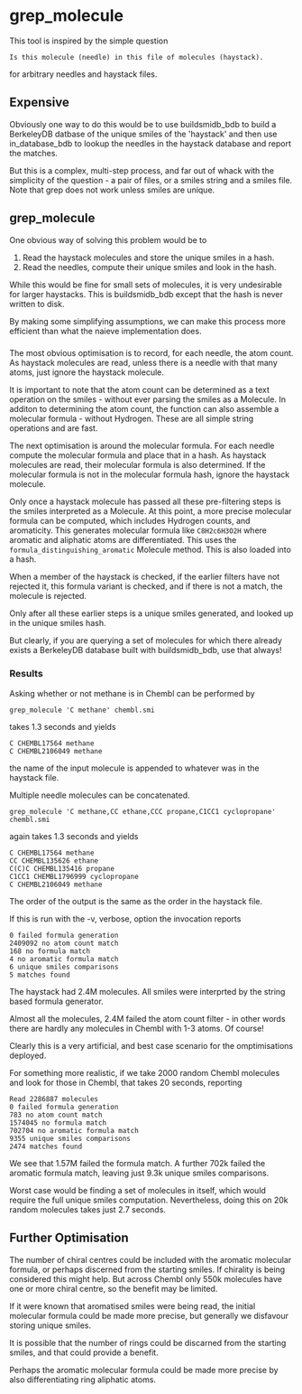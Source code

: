 # grep_molecule
This tool is inspired by the simple question
```
Is this molecule (needle) in this file of molecules (haystack).
```
for arbitrary needles and haystack files.

## Expensive
Obviously one way to do this would be to use buildsmidb_bdb to build
a BerkeleyDB datbase of the unique smiles of the 'haystack' and then
use in_database_bdb to lookup the needles in the haystack database and
report the matches.

But this is a complex, multi-step process, and far out of whack with the
simplicity of the question - a pair of files, or a smiles string and a
smiles file. Note that grep does not work unless smiles are unique.

## grep_molecule
One obvious way of solving this problem would be to
1. Read the haystack molecules and store the unique smiles in a hash.
2. Read the needles, compute their unique smiles and look in the hash.

While this would be fine for small sets of molecules, it is very
undesirable for larger haystacks. This is buildsmidb_bdb except
that the hash is never written to disk.

By making some simplifying assumptions, we can make this process more
efficient than what the naieve implementation does.

###
The most obvious optimisation is to record, for each needle, the
atom count. As haystack molecules are read, unless there is a needle
with that many atoms, just ignore the haystack molecule.

It is important to note that the atom count can be determined as
a text operation on the smiles - without ever parsing the smiles
as a Molecule. In additon to determining the atom count, the
function can also assemble a molecular formula - without Hydrogen.
These are all simple string operations and are fast.

The next optimisation is around the molecular formula. For each needle
compute the molecular formula and place that in a hash. As haystack
molecules are read, their molecular formula is also determined. If the
molecular formula is not in the molecular formula hash, ignore the
haystack molecule.

Only once a haystack molecule has passed all these pre-filtering steps
is the smiles interpreted as a Molecule. At this point, a more
precise molecular formula can be computed, which includes
Hydrogen counts, and aromaticity. This generates molecular
formula like `C8H2c6H3O2H` where aromatic and aliphatic atoms
are differentiated. This uses the `formula_distinguishing_aromatic`
Molecule method. This is also loaded into a hash.

When a member of the haystack is checked, if the earlier filters have not
rejected it, this formula variant is checked, and if there is
not a match, the molecule is rejected.

Only after all these earlier steps is a unique smiles generated, and
looked up in the unique smiles hash.

But clearly, if you are querying a set of molecules for which there already
exists a BerkeleyDB database built with buildsmidb_bdb, use that always!

### Results
Asking whether or not methane is in Chembl can be performed by
```
grep_molecule 'C methane' chembl.smi
```
takes 1.3 seconds and yields
```
C CHEMBL17564 methane
C CHEMBL2106049 methane
```
the name of the input molecule is appended to whatever was in the
haystack file.

Multiple needle molecules can be concatenated.
```
grep_molecule 'C methane,CC ethane,CCC propane,C1CC1 cyclopropane' chembl.smi
```
again takes 1.3 seconds and yields
```
C CHEMBL17564 methane
CC CHEMBL135626 ethane
C(C)C CHEMBL135416 propane
C1CC1 CHEMBL1796999 cyclopropane
C CHEMBL2106049 methane
```
The order of the output is the same as the order in the haystack file.

If this is run with the -v, verbose, option the invocation reports
```
0 failed formula generation
2409092 no atom count match
168 no formula match
4 no aromatic formula match
6 unique smiles comparisons
5 matches found
```
The haystack had 2.4M molecules. All smiles were interprted by the
string based formula generator.

Almost all the molecules, 2.4M failed the atom count filter - in other words
there are hardly any molecules in Chembl with 1-3 atoms. Of course!

Clearly this is a very artificial, and best case scenario for the omptimisations
deployed.

For something more realistic, if we take 2000 random Chembl molecules and
look for those in Chembl, that takes 20 seconds, reporting
```
Read 2286887 molecules
0 failed formula generation
783 no atom count match
1574045 no formula match
702704 no aromatic formula match
9355 unique smiles comparisons
2474 matches found
```
We see that 1.57M failed the formula match. A further 702k failed the
aromatic formula match, leaving just 9.3k unique smiles comparisons.

Worst case would be finding a set of molecules in itself, which would require
the full unique smiles computation. Nevertheless, doing this on 20k random
molecules takes just 2.7 seconds.

## Further Optimisation
The number of chiral centres could be included with the aromatic molecular formula,
or perhaps discerned from the starting smiles. If chirality is being considered
this might help. But across Chembl only 550k molecules have one or more chiral
centre, so the benefit may be limited.

If it were known that aromatised smiles were being read, the initial molecular
formula could be made more precise, but generally we disfavour storing
unique smiles.

It is possible that the number of rings could be discarned from the starting
smiles, and that could provide a benefit.

Perhaps the aromatic molecular formula could be made more precise by 
also differentiating ring aliphatic atoms.

